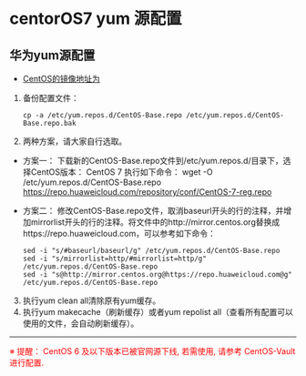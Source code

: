 # centorOS7 yum 源配置 

## 华为yum源配置 

- [CentOS的镜像地址为](https://repo.huaweicloud.com/centos/) 

1. 备份配置文件：
   ```shell 
   cp -a /etc/yum.repos.d/CentOS-Base.repo /etc/yum.repos.d/CentOS-Base.repo.bak
   ```
2. 两种方案，请大家自行选取。
- 方案一：
下载新的CentOS-Base.repo文件到/etc/yum.repos.d/目录下，选择CentOS版本：
CentOS 7
执行如下命令：
wget -O /etc/yum.repos.d/CentOS-Base.repo https://repo.huaweicloud.com/repository/conf/CentOS-7-reg.repo
- 方案二：
修改CentOS-Base.repo文件，取消baseurl开头的行的注释，并增加mirrorlist开头的行的注释。将文件中的http://mirror.centos.org替换成https://repo.huaweicloud.com，可以参考如下命令： 

    ```shell
    sed -i "s/#baseurl/baseurl/g" /etc/yum.repos.d/CentOS-Base.repo
    sed -i "s/mirrorlist=http/#mirrorlist=http/g" /etc/yum.repos.d/CentOS-Base.repo
    sed -i "s@http://mirror.centos.org@https://repo.huaweicloud.com@g" /etc/yum.repos.d/CentOS-Base.repo
    ``` 

3. 执行yum clean all清除原有yum缓存。
4. 执行yum makecache（刷新缓存）或者yum repolist all（查看所有配置可以使用的文件，会自动刷新缓存）。 
---- 

<font color="#FF0000">※ 提醒： CentOS 6 及以下版本已被官网源下线, 若需使用, 请参考 CentOS-Vault 进行配置.</font>